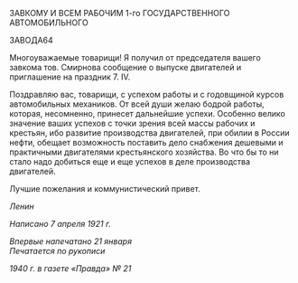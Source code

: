 ЗАВКОМУ И ВСЕМ РАБОЧИМ 1-го ГОСУДАРСТВЕННОГО АВТОМОБИЛЬНОГО

ЗАВОДА64

Многоуважаемые товарищи! Я получил от председателя вашего завкома тов. Смир­нова сообщение о выпуске двигателей и приглашение на праздник 7. IV.

Поздравляю вас, товарищи, с успехом работы и с годовщиной курсов автомобиль­ных механиков. От всей души желаю бодрой работы, которая, несомненно, принесет дальнейшие успехи. Особенно велико значение ваших успехов с точки зрения всей массы рабочих и крестьян, ибо развитие производства двигателей, при обилии в России нефти, обещает возможность поставить дело снабжения дешевыми и практичными дви­гателями крестьянского хозяйства. Во что бы то ни стало надо добиться еще и еще ус­пехов в деле производства двигателей.

Лучшие пожелания и коммунистический привет.

_Ленин_

_Написано 7 апреля 1921 г._

_Впервые напечатано 21 января                                                            Печатается по рукописи_

_1940 г. в газете «Правда» № 21_